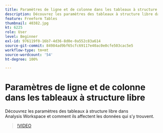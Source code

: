 ```yaml
---
title: Paramètres de ligne et de colonne dans les tableaux à structure libre
description: Découvrez les paramètres des tableaux à structure libre dans Analysis Workspace et comment ils affectent les données qui s’y trouvent.
feature: Freeform Tables
thumbnail: 40382.jpg
kt: 6225
role: User
level: Beginner
exl-id: 976119f0-16b7-4d36-8d0e-0a552c83a614
source-git-commit: 84984ad9bf65cfc69117e40ac0e0cfe503cac5e5
workflow-type: tm+mt
source-wordcount: '54'
ht-degree: 100%

---
```


# Paramètres de ligne et de colonne dans les tableaux à structure libre

Découvrez les paramètres des tableaux à structure libre dans Analysis Workspace et comment ils affectent les données qui s’y trouvent.

>[!VIDEO](https://video.tv.adobe.com/v/328500/?quality=12&learn=on&captions=fre_fr)
